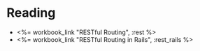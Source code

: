 # Reading

* <%= workbook_link "RESTful Routing", :rest %>
* <%= workbook_link "RESTful Routing in Rails", :rest_rails %>
